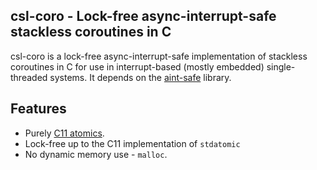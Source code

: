 csl-coro - Lock-free async-interrupt-safe stackless coroutines in C
-------------------------------------------------------------------

csl-coro is a lock-free async-interrupt-safe implementation of stackless coroutines in C for use in interrupt-based (mostly embedded) single-threaded systems. It depends on the [aint-safe](http://github.com/gauravjuvekar/aint-safe) library.


## Features
- Purely [C11 atomics](http://en.cppreference.com/w/c/atomic).
- Lock-free up to the C11 implementation of `stdatomic`
- No dynamic memory use - `malloc`.
